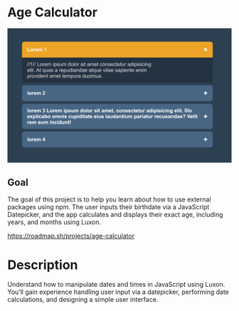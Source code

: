 # Age Calculator

![Age Calculator](project-screenshot.png)

## Goal

The goal of this project is to help you learn about how to use external packages using npm. The user inputs their birthdate via a JavaScript Datepicker, and the app calculates and displays their exact age, including years, and months using Luxon.

https://roadmap.sh/projects/age-calculator

# Description

Understand how to manipulate dates and times in JavaScript using Luxon. You’ll gain experience handling user input via a datepicker, performing date calculations, and designing a simple user interface.
